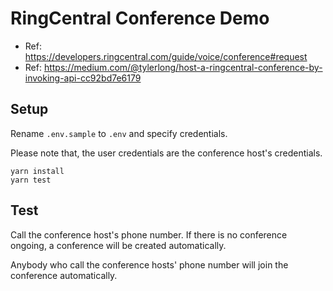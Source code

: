 # RingCentral Conference Demo

- Ref: https://developers.ringcentral.com/guide/voice/conference#request
- Ref: https://medium.com/@tylerlong/host-a-ringcentral-conference-by-invoking-api-cc92bd7e6179

## Setup

Rename `.env.sample` to `.env` and specify credentials.

Please note that, the user credentials are the conference host's credentials.

```
yarn install
yarn test
```

## Test

Call the conference host's phone number. If there is no conference ongoing, a conference will be created automatically.

Anybody who call the conference hosts' phone number will join the conference automatically.
